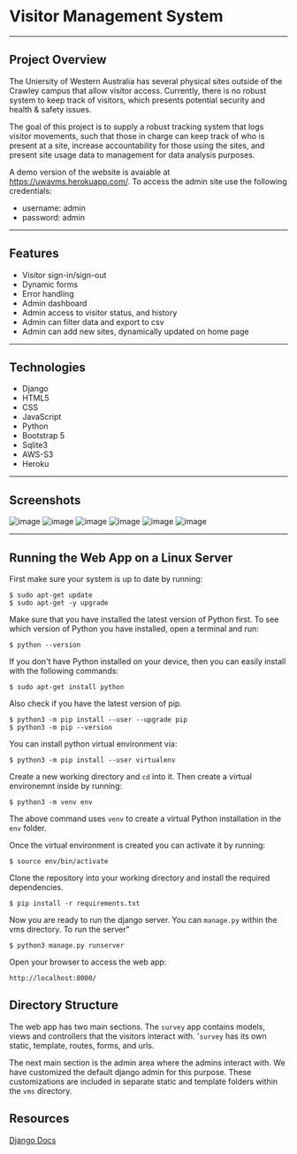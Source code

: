 # Visitor Management System

---
## Project Overview

The Uniersity of Western Australia has several physical sites outside of the Crawley campus that allow visitor access. Currently, there is no robust system to keep track of visitors, which presents potential security and health & safety issues.

The goal of this project is to supply a robust tracking system that logs visitor movements, such that those in charge can keep track of who is present at a site, increase accountability for those using the sites, and present site usage data to management for data analysis purposes. 

A demo version of the website is avaiable at https://uwavms.herokuapp.com/. To access the admin site use the following credentials:
 - username: admin
 - password: admin

---
## Features
  - Visitor sign-in/sign-out
  - Dynamic forms
  - Error handling
  - Admin dashboard
  - Admin access to visitor status, and history
  - Admin can filter data and export to csv
  - Admin can add new sites, dynamically updated on home page 

---
## Technologies
  - Django
  - HTML5
  - CSS
  - JavaScript
  - Python
  - Bootstrap 5
  - Sqlite3
  - AWS-S3
  - Heroku

---
## Screenshots
![image](https://user-images.githubusercontent.com/61343458/138554874-f68608ce-7955-46b1-9003-fe7119dd49e3.png)
![image](https://user-images.githubusercontent.com/61343458/138554883-830fda73-39ff-4d82-8951-64c85cab68de.png)
![image](https://user-images.githubusercontent.com/61343458/138554889-7779db28-1317-4aad-a5ad-323ca4f1bc71.png)
![image](https://user-images.githubusercontent.com/61343458/138554902-1ec22230-38e1-4216-8c07-3e93f6c714f9.png)
![image](https://user-images.githubusercontent.com/61343458/138554917-241d9f1a-c36d-49f5-ae02-7ef076ebec93.png)
![image](https://user-images.githubusercontent.com/61343458/138554936-42ee573f-3cdb-4622-939c-9872da2e2c39.png)

---
## Running the Web App on a Linux Server

First make sure your system is up to date by running:

```shell
$ sudo apt-get update
$ sudo apt-get -y upgrade
```

Make sure that you have installed the latest version of Python first. To see which version of Python you have installed, open a terminal and run:

```shell
$ python --version
```

If you don't have Python installed on your device, then you can easily install with the following commands:

```shell
$ sudo apt-get install python
```

Also check if you have the latest version of pip.

```shell
$ python3 -m pip install --user --upgrade pip
$ python3 -m pip --version
```

You can install python virtual environment via:

```shell
$ python3 -m pip install --user virtualenv
```

Create a new working directory and `cd` into it. Then create a virtual environemnt inside by running:

```shell
$ python3 -m venv env
```

The above command uses `venv` to create a virtual Python installation in the `env` folder.

Once the virtual environment is created you can activate it by running:

```shell
$ source env/bin/activate
```

Clone the repository into your working directory and install the required dependencies.

```shell
$ pip install -r requirements.txt
```

Now you are ready to run the django server. You can `manage.py` within the vms directory. To run the server"

```shell
$ python3 manage.py runserver
```

Open your browser to access the web app:

```shell
http://localhost:8000/
```

## Directory Structure
The web app has two main sections. The ```survey``` app contains models, views and controllers that the visitors interact with. '```survey``` has its own static, template, routes, forms, and urls.

The next main section is the admin area where the admins interact with. We have customized the default django admin for this purpose. These customizations are included in separate static and template folders within the ```vms``` directory.

## Resources

[Django Docs](https://docs.djangoproject.com/en/3.2/)
